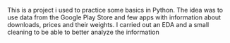 This is a project i used to practice some basics in Python. The idea was to use data from the Google Play Store and few apps with information about downloads, prices and their weights.
I carried out an EDA and a small cleaning to be able to better analyze the information
